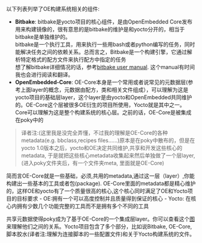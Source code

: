 以下列表列举了OE构建系统相关的组件:

- **Bitbake**: bitbake是yocto项目的核心组件，是由OpenEmbedded Core发布用来构建镜像的，很有意思的是bitbake的维护是和yocto分开的，相当于bitbake是单独维护的。    
bitbake是一个执行工具，用来执行一些用bash或者python编写的任务，同时能解决任务之间的依赖关系。总而言之，Bitbake是一个构建引擎，它通过解析特定格式的配方文件来执行配方中指定的任务    
想了解bitbake详细情况的话，参考[bitbake user manual](http://www.yoctoproject.org/docs/2.7/bitbake-user-manual/bitbake-user-manual.html). 这个manual有时间我也会进行阅读和翻译。    
- **OpenEmbedded-Core**: OE-Core本身是一个常用或者说常见的元数据层(参考上面layer的概念，元数据由配方，类和相关文件组成），可以理解为这是yocto项目的基础层layer，这个layer是由yocto和OpenEmbedded共同维护的。OE-Core这个层被很多OE衍生的项目所使用，Yocto就是其中之一。Core可以理解为这是整个构建系统的核心层。之前的话，OE-Core是被集成在poky中的
> 译者注:(这里我是没完全弄懂，不过我的理解是OE-Core的各种metadata(e.g. bbclass,recipes files......)原本是在poky中散布的，但是在yocto 1.0版本之后，yocto和OE决定共同维护,共享和开发这些核心的metadata, 于是就把这些核心metadata收集起来然后单独做了一个层layer,(进入poky文件夹后，有一个文件夹meta, 里面就是OE-Core)    

简而言OE-Core就是一些基础，必须,共用的metadata,通过这一层（layer）,你能构建出一些基本的工具或者包(package). OE-Core里面的metadata都是精心维护的，这样OE和yocto有了一个质量很高的核心,这个核心同时满足了OE和Yocto项目的目标要求
    - OE:拥有一个可以高度控制并且质量得到保证的核心
    - Yocto: 在核心内拥有少数几个功能完整的工具而不是拥有多个不同的工具    

共享元数据使得poky成为了基于OE-Core的一个集成层layer。你可以查看这个[图](https://www.yoctoproject.org/docs/2.7/overview-manual/overview-manual.html#yp-key-dev-elements)来理解他们之间的关系。Yocto项目包含了多个部分，比如说Bitbake, OE-Core, 脚本胶水(译者注:理解为连接脚本的一些配置文件)和关于Yocto构建系统的文件。


